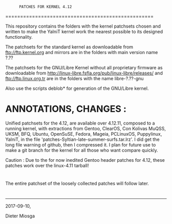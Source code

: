           PATCHES FOR KERNEL 4.12
==================================================

This repository contains the folders with the
kernel patchsets chosen and written to make the 
YaIniT kernel work the nearest possible to its designed functionality.

The patchsets for the standard kernel as downloadable from 
ftp://ftp.kernel.org    and mirrors
are in the folders with main version name  ?.??

The patchsets for the GNU/Libre Kernel without all proprietary
firmware as downloadable from 
http://linux-libre.fsfla.org/pub/linux-libre/releases/     and     ftp://ftp.linux.org.tr 
are in the folders with the name libre-?.??-gnu

Also use the scripts deblob*  for generation of the GNU/Libre kernel.

ANNOTATIONS, CHANGES :
============================================

Unified patchsets for the 4.12,
are available over 4.12.11, composed to a running kernel, with extractions from Gentoo, ClearOS, 
Con Kolivas MuQSS, UKSM, BFQ, Ubuntu, OpenSuSE, Fedora, Mageia, PCLinuxOS, Puppylinux, YaIniT, 
in the file 'patches-Syltian-late-summer-surfs.tar.lrz'. 
I did get the long file warning of github, then I compressed it. I plan for future use to make a git branch for
the kernel for all those who want compare quickly. 

Caution : Due to the for now inedited Gentoo header patches for 4.12, these patches work over the linux-4.11 tarball!

#
#
The entire patchset of the loosely collected patches will follow later.
#

------------------------------------------------------------------------------------------------------------------

2017-09-10, 

Dieter Miosga 
 

